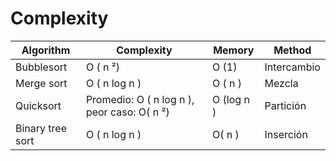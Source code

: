 # Complexity

| Algorithm        | Complexity                                         | Memory       | Method      |
|------------------|----------------------------------------------------|--------------|-------------|
| Bubblesort       | O ( n ²)                                           | O (1)        | Intercambio |
| Merge sort       | O ( n   log   n )                                  | O ( n )      | Mezcla      |
| Quicksort        | Promedio:   O ( n   log   n ),  peor caso: O( n ²) | O (log   n ) | Partición   |
| Binary tree sort | O ( n   log   n )                                  | O( n )       | Inserción   |